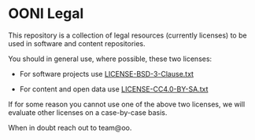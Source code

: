 # OONI Legal

This repository is a collection of legal resources (currently licenses) to be
used in software and content repositories.

You should in general use, where possible, these two licenses:

* For software projects use [LICENSE-BSD-3-Clause.txt](LICENSE-BSD-3-Clause.txt)

* For content and open data use [LICENSE-CC4.0-BY-SA.txt](LICENSE-CC4.0-BY-SA.txt)

If for some reason you cannot use one of the above two licenses, we will
evaluate other licenses on a case-by-case basis.

When in doubt reach out to team@oo.
